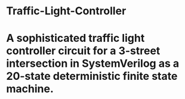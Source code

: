 # Traffic-Light-Controller
# A sophisticated traffic light controller circuit for a 3-street intersection in SystemVerilog as a 20-state deterministic finite state machine.

